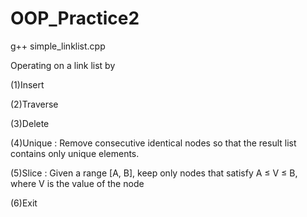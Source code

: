 # OOP_Practice2

g++ simple_linklist.cpp

Operating on a link list by

(1)Insert

(2)Traverse

(3)Delete

(4)Unique : Remove consecutive identical nodes so that the result list contains only unique elements.

(5)Slice : Given a range [A, B], keep only nodes that satisfy A ≤ V ≤ B, where V is the value of the node

(6)Exit
